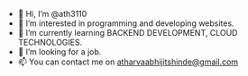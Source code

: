 - 👋 Hi, I’m @ath3110
- 👀 I’m interested in programming and developing websites. 
- 🌱 I’m currently learning BACKEND DEVELOPMENT, CLOUD TECHNOLOGIES.
- 💞️ I’m looking for a job.
- 📫 You can contact me on atharvaabhijitshinde@gmail.com

<!---
ath3110/ath3110 is a ✨ special ✨ repository because its `README.md` (this file) appears on your GitHub profile.
You can click the Preview link to take a look at your changes.
--->
